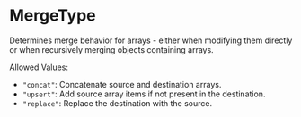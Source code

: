 # MergeType

Determines merge behavior for arrays - either when modifying them directly
or when recursively merging objects containing arrays.

Allowed Values:

- `"concat"`: Concatenate source and destination arrays.
- `"upsert"`: Add source array items if not present in the destination.
- `"replace"`: Replace the destination with the source.

